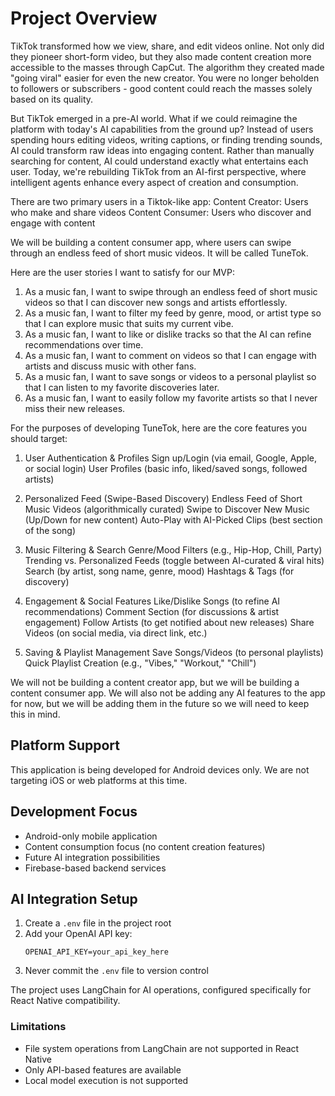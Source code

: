 # Project Overview

TikTok transformed how we view, share, and edit videos online. Not only did they pioneer short-form video, but they also made content creation more accessible to the masses through CapCut. The algorithm they created made "going viral" easier for even the new creator. You were no longer beholden to followers or subscribers - good content could reach the masses solely based on its quality.

But TikTok emerged in a pre-AI world. What if we could reimagine the platform with today's AI capabilities from the ground up? Instead of users spending hours editing videos, writing captions, or finding trending sounds, AI could transform raw ideas into engaging content. Rather than manually searching for content, AI could understand exactly what entertains each user. Today, we're rebuilding TikTok from an AI-first perspective, where intelligent agents enhance every aspect of creation and consumption.

There are two primary users in a Tiktok-like app:
Content Creator: Users who make and share videos
Content Consumer: Users who discover and engage with content

We will be building a content consumer app, where users can swipe through an endless feed of short music videos. It will be called TuneTok.

Here are the user stories I want to satisfy for our MVP:
1.	As a music fan, I want to swipe through an endless feed of short music videos so that I can discover new songs and artists effortlessly.
2.	As a music fan, I want to filter my feed by genre, mood, or artist type so that I can explore music that suits my current vibe.
3.	As a music fan, I want to like or dislike tracks so that the AI can refine recommendations over time.
4.	As a music fan, I want to comment on videos so that I can engage with artists and discuss music with other fans.
5.	As a music fan, I want to save songs or videos to a personal playlist so that I can listen to my favorite discoveries later.
6.	As a music fan, I want to easily follow my favorite artists so that I never miss their new releases.

For the purposes of developing TuneTok, here are the core features you should target:
1. User Authentication & Profiles
Sign up/Login (via email, Google, Apple, or social login)
User Profiles (basic info, liked/saved songs, followed artists)

2. Personalized Feed (Swipe-Based Discovery)
Endless Feed of Short Music Videos (algorithmically curated)
Swipe to Discover New Music (Up/Down for new content)
Auto-Play with AI-Picked Clips (best section of the song)

3. Music Filtering & Search
Genre/Mood Filters (e.g., Hip-Hop, Chill, Party)
Trending vs. Personalized Feeds (toggle between AI-curated & viral hits)
Search (by artist, song name, genre, mood)
Hashtags & Tags (for discovery)

4. Engagement & Social Features
Like/Dislike Songs (to refine AI recommendations)
Comment Section (for discussions & artist engagement)
Follow Artists (to get notified about new releases)
Share Videos (on social media, via direct link, etc.)

5. Saving & Playlist Management
Save Songs/Videos (to personal playlists)
Quick Playlist Creation (e.g., "Vibes," "Workout," "Chill")

We will not be building a content creator app, but we will be building a content consumer app. We will also not be adding any AI features to the app for now, but we will be adding them in the future so we will need to keep this in mind.

## Platform Support
This application is being developed for Android devices only. We are not targeting iOS or web platforms at this time.

## Development Focus
- Android-only mobile application
- Content consumption focus (no content creation features)
- Future AI integration possibilities
- Firebase-based backend services

## AI Integration Setup

1. Create a `.env` file in the project root
2. Add your OpenAI API key:
   ```
   OPENAI_API_KEY=your_api_key_here
   ```
3. Never commit the `.env` file to version control

The project uses LangChain for AI operations, configured specifically for React Native compatibility.

### Limitations

- File system operations from LangChain are not supported in React Native
- Only API-based features are available
- Local model execution is not supported